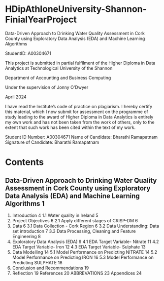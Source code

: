 # HDipAthloneUniversity-Shannon-FinialYearProject


Data-Driven Approach to Drinking Water Quality Assessment in Cork County using Exploratory Data Analysis (EDA) and Machine Learning Algorithms



StudentID: A00304671


This project is submitted in partial fulfilment of the Higher Diploma in Data Analytics at Technological University of the Shannon



Department of Accounting and Business Computing




Under the supervision of Jonny O'Dwyer


April 2024

I have read the Institute’s code of practice on plagiarism. I hereby certify this material, which I now submit for assessment on the programme of study leading to the award of Higher Diploma in Data Analytics is entirely my own work and has not been taken from the work of others, only to the extent that such work has been cited within the text of my work. 

Student ID Number: A00304671
Name of Candidate: Bharathi Ramapatnam
Signature of Candidate: Bharathi Ramapatnam



# Contents
## Data-Driven Approach to Drinking Water Quality Assessment in Cork County using Exploratory Data Analysis (EDA) and Machine Learning Algorithms	1
1. Introduction	4
1.1	Water quality in Ireland	5
2. Project Objectives	6
2.1 Apply different stages of CRISP-DM	6
3. Data	6
3.1 Data Collection - Cork Region	6
3.2 Data Understanding: Data set introduction	7
3.3 Data Processing, Cleaning and Feature Engineering	8
4.  Exploratory Data Analysis (EDA)	9
4.1 EDA Target Variable- Nitrate	11
4.2 EDA Target Variable- Iron	12
4.3 EDA Target Variable- Sulphate	13
5.  Data Modelling	14
5.1 Model Performance on Predicting NITRATE	14
5.2 Model Performance on Predicting IRON	16
5.3 Model Performance on Predicting SULPHATE	18
6.  Conclusion and Recommendations	19
7.  Reflection	19
References	20
ABBREVATIONS	23
Appendices	24




